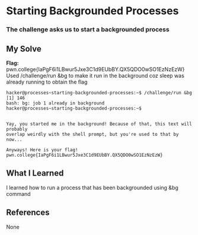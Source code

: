 # Starting Backgrounded Processes
### The challenge asks us to start a backgrounded process


## My Solve
**Flag:** pwn.college{IaPgF6i1LBwur5Jxe3C1d9EUbBY.QX5QDO0wSO1EzNzEzW}
Used /challenge/run &bg to make it run in the background coz sleep
was already running to obtain the flag


```
hacker@processes~starting-backgrounded-processes:~$ /challenge/run &bg
[1] 146
bash: bg: job 1 already in background
hacker@processes~starting-backgrounded-processes:~$


Yay, you started me in the background! Because of that, this text will probably
overlap weirdly with the shell prompt, but you're used to that by now...

Anyways! Here is your flag!
pwn.college{IaPgF6i1LBwur5Jxe3C1d9EUbBY.QX5QDO0wSO1EzNzEzW}
```

## What I Learned
I learned how to run a process that has been backgrounded using &bg command

## References
None